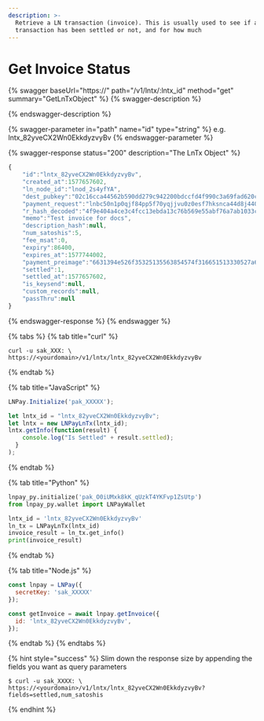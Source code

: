 ```yaml
---
description: >-
  Retrieve a LN transaction (invoice). This is usually used to see if a
  transaction has been settled or not, and for how much
---
```


# Get Invoice Status

{% swagger baseUrl="https://<yourdomain>" path="/v1/lntx/:lntx_id" method="get" summary="GetLnTxObject" %}
{% swagger-description %}

{% endswagger-description %}

{% swagger-parameter in="path" name="id" type="string" %}
e.g. lntx\_82yveCX2Wn0EkkdyzvyBv
{% endswagger-parameter %}

{% swagger-response status="200" description="The LnTx Object" %}
```javascript
{
    "id":"lntx_82yveCX2Wn0EkkdyzvyBv",
    "created_at":1577657602,
    "ln_node_id":"lnod_2s4yfYA",
    "dest_pubkey":"02c16cca44562b590dd279c942200bdccfd4f990c3a69fad620c10ef2f8228eaff",
    "payment_request":"lnbc50n1p0qjf84pp5f70yqjjvu0z0esf7hksnca44d8j440mk5743qv70ku6jy9ewj8eqdpz23jhxapqd9h8vmmfvdjjqen0wgsxgmmrwvxqyz5vqcqzyssp583w0tugt4scyek2dat72p389lau0j8u9t5qnep29y0c32hyfn8rqrzjqt0pr36g7ke9elfvaqq3wmfey6laun0z8v0lg0nf9fdhdncxsp0y5zxkp5qqnsgqqqqqqquyqqqqqksqrc9qy9qsqzmvy83s8np7yrlqs98ge90tj3wwhfawjtq3cewv4vavmq0p5c4anhkm2aeyzjcvycttfgzwtak7nrrk6e3m3td8g4t8ha06uzzare4cqqne839",
    "r_hash_decoded":"4f9e404a4ce3c4fcc13ebda13c76b569e55abf76a7ab1033cfb73522172e91f2",
    "memo":"Test invoice for docs",
    "description_hash":null,
    "num_satoshis":5,
    "fee_msat":0,
    "expiry":86400,
    "expires_at":1577744002,
    "payment_preimage":"6631394e526f35325135563854574f316651513330527a6e4e47315630795147662f7066466e4276664a773d",
    "settled":1,
    "settled_at":1577657602,
    "is_keysend":null,
    "custom_records":null,
    "passThru":null
}
```
{% endswagger-response %}
{% endswagger %}

{% tabs %}
{% tab title="curl" %}
```
curl -u sak_XXX: \
https://<yourdomain>/v1/lntx/lntx_82yveCX2Wn0EkkdyzvyBv
```
{% endtab %}

{% tab title="JavaScript" %}
```javascript
LNPay.Initialize('pak_XXXXX');

let lntx_id = "lntx_82yveCX2Wn0EkkdyzvyBv";
let lntx = new LNPayLnTx(lntx_id);
lntx.getInfo(function(result) {
    console.log("Is Settled" + result.settled);
  }
);
```
{% endtab %}

{% tab title="Python" %}
```python
lnpay_py.initialize('pak_O0iUMxk8kK_qUzkT4YKFvp1ZsUtp')
from lnpay_py.wallet import LNPayWallet

lntx_id = 'lntx_82yveCX2Wn0EkkdyzvyBv'
ln_tx = LNPayLnTx(lntx_id)
invoice_result = ln_tx.get_info()
print(invoice_result)
```
{% endtab %}

{% tab title="Node.js" %}
```javascript
const lnpay = LNPay({
  secretKey: 'sak_XXXXX'
});

const getInvoice = await lnpay.getInvoice({
  id: 'lntx_82yveCX2Wn0EkkdyzvyBv',
});
```
{% endtab %}
{% endtabs %}

{% hint style="success" %}
Slim down the response size by appending the fields you want as query parameters

```
$ curl -u sak_XXXX: \
https://<yourdomain>/v1/lntx/lntx_82yveCX2Wn0EkkdyzvyBv?fields=settled,num_satoshis
```
{% endhint %}

